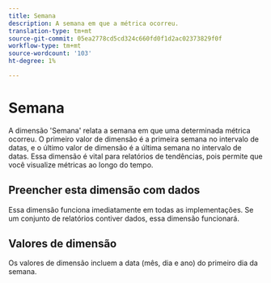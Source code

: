 ```yaml
---
title: Semana
description: A semana em que a métrica ocorreu.
translation-type: tm+mt
source-git-commit: 05ea2778cd5cd324c660fd0f1d2ac02373829f0f
workflow-type: tm+mt
source-wordcount: '103'
ht-degree: 1%

---
```



# Semana

A dimensão &#39;Semana&#39; relata a semana em que uma determinada métrica ocorreu. O primeiro valor de dimensão é a primeira semana no intervalo de datas, e o último valor de dimensão é a última semana no intervalo de datas. Essa dimensão é vital para relatórios de tendências, pois permite que você visualize métricas ao longo do tempo.

## Preencher esta dimensão com dados

Essa dimensão funciona imediatamente em todas as implementações. Se um conjunto de relatórios contiver dados, essa dimensão funcionará.

## Valores de dimensão

Os valores de dimensão incluem a data (mês, dia e ano) do primeiro dia da semana.
